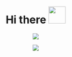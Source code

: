 <h1 align="center">Hi there </a><img src="https://media.giphy.com/media/KzJkzjggfGN5Py6nkT/giphy.gif" height="45" /></h1>

<p align="center">
  <img alig src="https://svg-banners.vercel.app/api?type=typeWriter&text1=Welcome%20to%20my%20github%20page.%20👨‍💻&width=800&height=200" />
</p>

<p align="center">
  <img alig src="https://profile-counter.glitch.me/atmozki/count.svg" />
</p>

